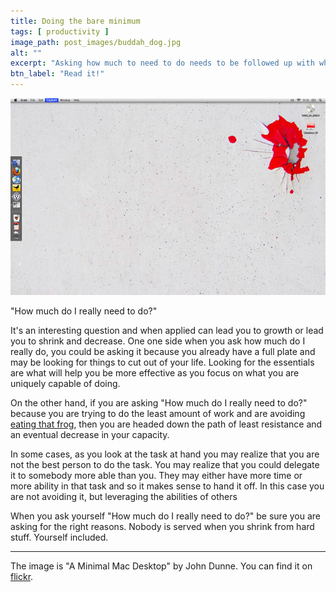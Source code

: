 ```yaml
---
title: Doing the bare minimum
tags: [ productivity ]
image_path: post_images/buddah_dog.jpg
alt: ""
excerpt: "Asking how much to need to do needs to be followed up with why you are asking that question in the first place."
btn_label: "Read it!"
---
```

![spiritual][image]

"How much do I really need to do?"

It's an interesting question and when applied can lead you to growth or lead you to shrink and decrease. One one side when you ask how much do I really do, you could be asking it because you already have a full plate and may be looking for things to cut out of your life. Looking for the essentials are what will help you be more effective as you focus on what you are uniquely capable of doing.

On the other hand, if you are asking "How much do I really need to do?" because you are trying to do the least amount of work and are avoiding [eating that frog][frog], then you are headed down the path of least resistance and an eventual decrease in your capacity.

In some cases, as you look at the task at hand you may realize that you are not the best person to do the task. You may realize that you could delegate it to somebody more able than you. They may either have more time or more ability in that task and so it makes sense to hand it off. In this case you are not avoiding it, but leveraging the abilities of others

When you ask yourself "How much do I really need to do?" be sure you are asking for the right reasons. Nobody is served when you shrink from hard stuff. Yourself included.

---
The image is "A Minimal Mac Desktop" by John Dunne. You can find it on [flickr][flickr].

[image]: /images/post_images/minimal_desktop.jpg
[flickr]: https://www.flickr.com/photos/johndunne/3816660750

[frog]: http://www.amazon.com/dp/1583762027/?tag=digitalbias-20